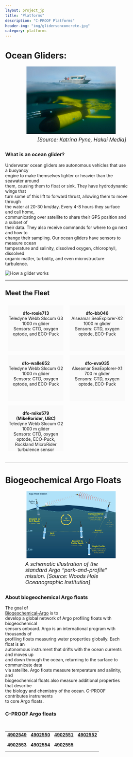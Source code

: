 ```yaml
---
layout: project_jp
title: "Platforms"
description: "C-PROOF Platforms"
header-img: "img/glidersonconcrete.jpg"
category: platforms
---
```


<style>
* {
  box-sizing: border-box;
}

.column {
  float: left;
  width: 50%;
  padding: 10px;
  
}
.row:after {
  content: "";
  display: table;
  clear: both;
}

.img {
  width: 700px;
  padding-left: 30px;
}
 
.box {
  width: 100%;
  height: 150px;
  padding-bottom: 40px;
  text-align: center;
}

p { 
  margin-top: 0px; 
  white-space: pre-line;
  }
  
}

</style>

# Ocean Gliders:

<figure>
<img class="img" src="/img/gliderwater.jpg" alt="">
<figcaption style="text-align:left;padding: 6px;position:relative;left:60px;font-style: italic;font-size: 17px;">[Source: Katrina Pyne, Hakai Media]</figcaption>
</figure>



### What is an ocean glider? 

Underwater ocean gliders are autonomous vehicles that use a buoyancy engine to make themselves lighter or heavier than the seawater around them, causing them to float or sink. They have hydrodynamic wings that turn some of this lift to forward thrust, allowing them to move through the water at 20-30 km/day. Every 4-8 hours they surface and call home, communicating over satellite to share their GPS position and a subset of their data. They also receive commands for where to go next and how to change their sampling. Our ocean gliders have sensors to measure ocean temperature and salinity, dissolved oxygen, chlorophyll, dissolved organic matter, turbidity, and even microstructure turbulence. 

![How a glider works](/img/GliderOps.png "How a glider works.")

<hr>

## Meet the Fleet

<body>

<div class="row">
  <div class="column" >
      <p class="box" style="background-color:rgb(250, 250, 250);">
      <strong> dfo-rosie713</strong>
      Teledyne Webb Slocum G3 1000 m glider
      Sensors: CTD, oxygen optode, and ECO-Puck 
  </p>

 <p class="box" style="background-color:rgb(250, 250, 250);">
    <strong>dfo-walle652</strong> 
    Teledyne Webb Slocum G2 1000 m glider 
    Sensors: CTD, oxygen optode, and ECO-Puck 
  </p>

 <p class="box" style="background-color:rgb(250, 250, 250);">
    <strong> dfo-mike579 (MikeRorider, UBC) </strong> 
    Teledyne Webb Slocum G2 1000 m glider  
    Sensors: CTD, oxygen optode, ECO-Puck, 
    Rockland MicroRider turbulence sensor  
  </p>
  </div>
  <div class="column" >
   
 <p class="box" style="background-color:rgb(250, 250, 250);">
    <strong>dfo-bb046  </strong>
    Alseamar SeaExplorer-X2 1000 m glider  
    Sensors: CTD, oxygen optode, ECO-Puck 
  </p> 

  <p class="box" style="background-color:rgb(250, 250, 250);">
    <strong> dfo-eva035 </strong>  
    Alseamar SeaExplorer-X1 700 m glider  
    Sensors: CTD, oxygen optode, ECO-Puck  
  </p>
  </div>
</div>

</body>


<hr>

# Biogeochemical Argo Floats

<figure>
<img class="img" src="/img/argodiagram.jpg" alt="">
<figcaption style="text-align:left;padding:6px;position:relative;left:20px;font-style: italic;font-size: 17px;">A schematic illustration of the standard Argo “park-and-profile” mission. [Source: Woods Hole Oceanographic Institution]</figcaption>
</figure>


### About biogeochemical Argo floats

The goal of <a href='https://biogeochemical-argo.org/'>Biogeochemical-Argo</a> is to develop a global network of Argo profiling floats with biogeochemical sensors onboard. Argo is an international program with thousands of profiling floats measuring water properties globally. Each float is an autonomous instrument that drifts with the ocean currents and moves up and down through the ocean, returning to the surface to communicate data via satellite. Argo floats measure temperature and salinity, and biogeochemical floats also measure additional properties that describe the biology and chemistry of the ocean. C-PROOF contributes instruments to core Argo floats. 


### C-PROOF Argo floats

<style>
tr>td {
  padding-bottom: 1em;
}
</style>
<table> <!--border="0"-->

 <tr>
    <td><a href='https://www.ocean-ops.org/board/wa/Platform?ref=4902549'><b>4902549</b></a></td>
    <td><a href='https://www.ocean-ops.org/board/wa/Platform?ref=4902550'><b>4902550</b></a></td>
    <td><a href='https://www.ocean-ops.org/board/wa/Platform?ref=4902551'><b>4902551</b></a></td>
     <td><a href='https://www.ocean-ops.org/board/wa/Platform?ref=4902552'><b>4902552</b></a></td>
 </tr>
 <br>
  <tr>
    <td><a href='https://www.ocean-ops.org/board/wa/Platform?ref=4902553'><b>4902553</b></a></td>
    <td><a href='https://www.ocean-ops.org/board/wa/Platform?ref=4902554'><b>4902554</b></a></td>
    <td><a href='https://www.ocean-ops.org/board/wa/Platform?ref=4902555'><b>4902555</b></a></td>
  </tr>
</table>


<br>


